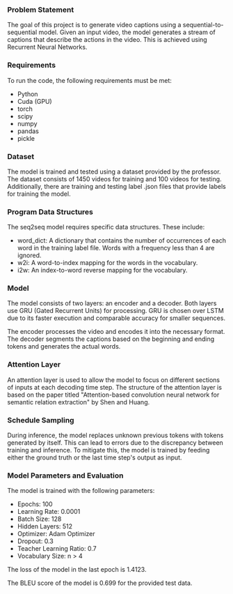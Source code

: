 
### Problem Statement
The goal of this project is to generate video captions using a sequential-to-sequential model. Given an input video, the model generates a stream of captions that describe the actions in the video. This is achieved using Recurrent Neural Networks.

### Requirements
To run the code, the following requirements must be met:
- Python
- Cuda (GPU)
- torch
- scipy
- numpy
- pandas
- pickle

### Dataset
The model is trained and tested using a dataset provided by the professor. The dataset consists of 1450 videos for training and 100 videos for testing. Additionally, there are training and testing label .json files that provide labels for training the model.

### Program Data Structures
The seq2seq model requires specific data structures. These include:
- word_dict: A dictionary that contains the number of occurrences of each word in the training label file. Words with a frequency less than 4 are ignored.
- w2i: A word-to-index mapping for the words in the vocabulary.
- i2w: An index-to-word reverse mapping for the vocabulary.

### Model
The model consists of two layers: an encoder and a decoder. Both layers use GRU (Gated Recurrent Units) for processing. GRU is chosen over LSTM due to its faster execution and comparable accuracy for smaller sequences.

The encoder processes the video and encodes it into the necessary format. The decoder segments the captions based on the beginning and ending tokens and generates the actual words.

### Attention Layer
An attention layer is used to allow the model to focus on different sections of inputs at each decoding time step. The structure of the attention layer is based on the paper titled "Attention-based convolution neural network for semantic relation extraction" by Shen and Huang.

### Schedule Sampling
During inference, the model replaces unknown previous tokens with tokens generated by itself. This can lead to errors due to the discrepancy between training and inference. To mitigate this, the model is trained by feeding either the ground truth or the last time step's output as input.

### Model Parameters and Evaluation
The model is trained with the following parameters:
- Epochs: 100
- Learning Rate: 0.0001
- Batch Size: 128
- Hidden Layers: 512
- Optimizer: Adam Optimizer
- Dropout: 0.3
- Teacher Learning Ratio: 0.7
- Vocabulary Size: n > 4

The loss of the model in the last epoch is 1.4123.

The BLEU score of the model is 0.699 for the provided test data.

